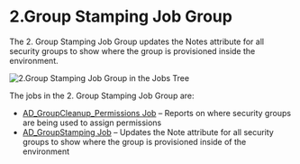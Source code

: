 # 2.Group Stamping Job Group

The 2. Group Stamping Job Group updates the Notes attribute for all security groups to show where
the group is provisioned inside the environment.

![2.Group Stamping Job Group in the Jobs Tree](/img/product_docs/accessanalyzer/solutions/activedirectory/cleanup/groups/stamping/groupsstampingjobtree.webp)

The jobs in the 2. Group Stamping Job Group are:

- [AD_GroupCleanup_Permissions Job](/docs/accessanalyzer/12.0/solutions/activedirectory/cleanup/groups/stamping/ad_groupcleanup_permissions.md) – Reports on where security
  groups are being used to assign permissions
- [AD_GroupStamping Job](/docs/accessanalyzer/12.0/solutions/activedirectory/cleanup/groups/stamping/ad_groupstamping.md) – Updates the Note attribute for all security groups
  to show where the group is provisioned inside of the environment
